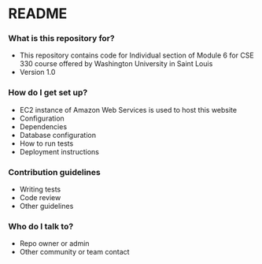 # README #


### What is this repository for? ###

* This repository contains code for Individual section of Module 6 for CSE 330 course offered by Washington University in Saint Louis
* Version 1.0

### How do I get set up? ###

* EC2 instance of Amazon Web Services is used to host this website 
* Configuration
* Dependencies
* Database configuration
* How to run tests
* Deployment instructions

### Contribution guidelines ###

* Writing tests
* Code review
* Other guidelines

### Who do I talk to? ###

* Repo owner or admin
* Other community or team contact